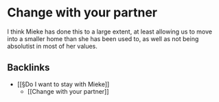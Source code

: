 # Change with your partner
I think Mieke has done this to a large extent, at least allowing us to move into a smaller home than she has been used to, as well as not being absolutist in most of her values.

## Backlinks
* [[§Do I want to stay with Mieke]]
	* [[Change with your partner]]

<!-- #Life -->

<!-- {BearID:B33D1F4A-81D1-49A6-83AE-F74B6A59B287-15756-0000130344C23C04} -->
